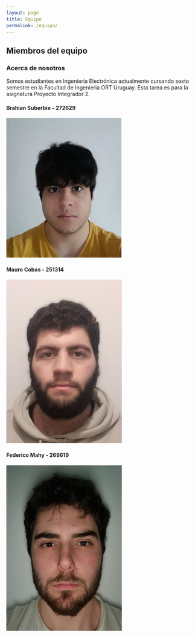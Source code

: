 ```yaml
---
layout: page
title: Equipo
permalink: /equipo/
---
```


## Miembros del equipo

### Acerca de nosotros

Somos estudiantes en Ingeniería Electrónica actualmente cursando sexto semestre en la Facultad de Ingenieria ORT Uruguay. Esta tarea es para la asignatura Proyecto Integrador 2.

#### Brahian Suberbie - 272629

  ![Suberbie](https://raw.githubusercontent.com/SisCom-PI2-2023-2/proyecto-keep-it-cool/main/docs/_posts/img/Suberbie.png)

#### Mauro Cobas - 251314

  ![Cobas](https://raw.githubusercontent.com/SisCom-PI2-2023-2/proyecto-keep-it-cool/main/docs/_posts/img/Cobas.png)

#### Federico Mahy - 269619

  ![Mahy](https://raw.githubusercontent.com/SisCom-PI2-2023-2/proyecto-keep-it-cool/main/docs/_posts/img/Mahy.png)
